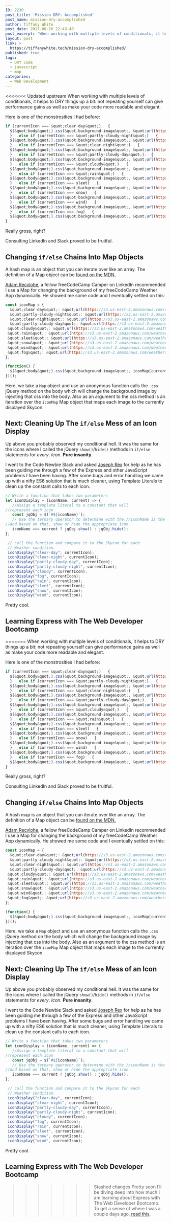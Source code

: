 ```yaml
---
ID: 2230
post_title: 'Mission DRY: Accomplished'
post_name: mission-dry-accomplished
author: Tiffany White
post_date: 2017-08-16 22:43:40
post_excerpt: 'When working with multiple levels of conditionals, it helps to DRY things up a bit: not repeating yourself can give performance gains as well as make your code more readable and elegant.'
layout: post
link: >
  https://tiffanywhite.tech/mission-dry-accomplished/
published: true
tags:
  - DRY code
  - javascript
  - map
categories:
  - Web Development
---
```

<<<<<<< Updated upstream
When working with multiple levels of conditionals, it helps to DRY things up a bit: not repeating yourself can give performance gains as well as make your code more readable and elegant.

Here is one of the monstrosities I had before:

```javascript
if (currentIcon === &quot;clear-day&quot;)   {
  $(&quot;body&quot;).css(&quot;background-image&quot;, &quot;url(https://i.imgur.com/voece1h.jpg)&quot;);
  }   else if (currentIcon === &quot;partly-cloudy-night&quot;)   {
  $(&quot;body&quot;).css(&quot;background-image&quot;, &quot;url(https://i.imgur.com/r8haFIj.jpg)&quot;);
  }   else if (currentIcon === &quot;clear-night&quot;)   {
  $(&quot;body&quot;).css(&quot;background-image&quot;, &quot;url(https://i.imgur.com/K6Bazrl.jpg)&quot;);
  }   else if (currentIcon === &quot;partly-cloudy-day&quot;).  {
  $(&quot;body&quot;).css(&quot;background-image&quot;, &quot;url(https://i.imgur.com/dUS9u9b.jpg)&quot;);
  }   else if (currentIcon === &quot;cloudy&quot;)   {
  $(&quot;body&quot;).css(&quot;background-image&quot;, &quot;url(https://i.imgur.com/Kx3ku27.jpg)&quot;);
  }   else if (currentIcon === &quot;rain&quot;)   {
  $(&quot;body&quot;).css(&quot;background-image&quot;, &quot;url(https://i.imgur.com/g4afvja.jpg)&quot;);
  }   else if (currentIcon === sleet)   {
  $(&quot;body&quot;).css(&quot;background-image&quot;, &quot;url(https://i.imgur.com/pjq3VPO.jpg)&quot;);
  }   else if (currentIcon === snow)   {
  $(&quot;body&quot;).css(&quot;background-image&quot;, &quot;url(https://i.imgur.com/vH9cyKD.jpg)&quot;);
  }   else if (currentIcon === wind)   {
  $(&quot;body&quot;).css(&quot;background-image&quot;, &quot;url(https://i.imgur.com/ZtSl66b.jpg)&quot;);
  }   else if (currentIcon === fog)   {
  $(&quot;body&quot;).css(&quot;background-image&quot;, &quot;url(https://i.imgur.com/5z0CXkZ.jpg)&quot;);
}

```

Really gross, right?

Consulting LinkedIn and Slack proved to be fruitful.

## Changing `if/else` Chains Into Map Objects

A hash map is an object that you can iterate over like an array. The definition of a Map object can be [found on the MDN.](https://developer.mozilla.org/en-US/docs/Web/JavaScript/Reference/Global_Objects/Map)

[Adam Recvlohe](https://linkedin.com/in/adamrecvlohe), a fellow freeCodeCamp Camper on LinkedIn recommended I use a Map for changing the background of my freeCodeCamp Weather App dynamically. He showed me some code and I eventually settled on this:

```javascript
const iconMap = {
  &quot;clear-day&quot;: &quot;url(https://s3.us-east-2.amazonaws.com/weatherappfcc/sunny.jpg)&quot;,
  &quot;partly-cloudy-night&quot;: &quot;url(https://s3.us-east-2.amazonaws.com/weatherappfcc/fineas-anton-136459+copy.jpg)&quot;,
  &quot;clear-night&quot;: &quot;url(https://s3.us-east-2.amazonaws.com/weatherappfcc/sam-mcjunkin-38078.jpg)&quot;,
  &quot;partly-cloudy-day&quot;: &quot;url(https://s3.us-east-2.amazonaws.com/weatherappfcc/jeff-nafura-294909.jpg)&quot;,
 &quot;cloudy&quot;: &quot;url(https://s3.us-east-2.amazonaws.com/weatherappfcc/jonatan-pie-260835.jpg)&quot;,
 &quot;rain&quot;: &quot;url(https://s3.us-east-2.amazonaws.com/weatherappfcc/3opt\_rain.jpeg)&quot;,
 &quot;sleet&quot;: &quot;url(https://s3.us-east-2.amazonaws.com/weatherappfcc/jonatan-pie-190398.jpg)&quot;,
 &quot;snow&quot;: &quot;url(https://s3.us-east-2.amazonaws.com/weatherappfcc/snow.jpg)&quot;,
 &quot;wind&quot;: &quot;url(https://s3.us-east-2.amazonaws.com/weatherappfcc/jon-flobrant-2845.jpg)&quot;,
 &quot;fog&quot;: &quot;url(https://s3.us-east-2.amazonaws.com/weatherappfcc/elaine-li-416.jpg)&quot;
};

(function() {
  $(&quot;body&quot;).css(&quot;background-image&quot;, iconMap[currentIcon]);
})();
```

Here, we take a `Map` object and use an anonymous function calls the `.css` jQuery method on the body which will change the background image by injecting that css into the body. Also as an argument to the css method is an iteration over the `iconMap` Map object that maps each image to the currently displayed Skycon.

## Next: Cleaning Up The `if/else` Mess of an Icon Display

Up above you probably observed my conditional hell. It was the same for the icons where I called the jQuery `show()`/`hide()` methods in `if/else` statements for *every*. *Icon*. **Pure insanity**.

I went to the Code Newbie Slack and asked [Joseph Rex](https://twitter.com/josephrexme) for help as he has been guiding me through a few of the Express and other JavaScript problems I have been having. After some bugs and error handling we came up with a nifty ES6 solution that is much cleaner, using Template Literals to clean up the constant calls to each icon.

```javascript
// Write a function that takes two parameters
let iconDisplay = (iconName, current) => {
   //Assign a template literal to a constant that will
//represent each icon
   const jqObj = $(`#${iconName}`);
   // Use the ternary operator to determine with the //iconName is the current icon being shown for the condition
//and based on that, show or hide the appropriate icon
   iconName === current ? jqObj.show() : jqObj.hide();
};

 // call the function and compare it to the Skycon for each 
 // Weather condition.
 iconDisplay("clear-day", currentIcon);
 iconDisplay("clear-night", currentIcon);
 iconDisplay("partly-cloudy-day", currentIcon);
 iconDisplay("partly-cloudy-night", currentIcon);
 iconDisplay("cloudy", currentIcon);
 iconDisplay("fog", currentIcon);
 iconDisplay("rain", currentIcon);
 iconDisplay("sleet", currentIcon);
 iconDisplay("snow", currentIcon);
 iconDisplay("wind", currentIcon);

```

Pretty cool.

## Learning Express with The Web Developer Bootcamp

=======
When working with multiple levels of conditionals, it helps to DRY things up a bit: not repeating yourself can give performance gains as well as make your code more readable and elegant.

Here is one of the monstrosities I had before:

```javascript
if (currentIcon === &quot;clear-day&quot;)   {
  $(&quot;body&quot;).css(&quot;background-image&quot;, &quot;url(https://i.imgur.com/voece1h.jpg)&quot;);
  }   else if (currentIcon === &quot;partly-cloudy-night&quot;)   {
  $(&quot;body&quot;).css(&quot;background-image&quot;, &quot;url(https://i.imgur.com/r8haFIj.jpg)&quot;);
  }   else if (currentIcon === &quot;clear-night&quot;)   {
  $(&quot;body&quot;).css(&quot;background-image&quot;, &quot;url(https://i.imgur.com/K6Bazrl.jpg)&quot;);
  }   else if (currentIcon === &quot;partly-cloudy-day&quot;).  {
  $(&quot;body&quot;).css(&quot;background-image&quot;, &quot;url(https://i.imgur.com/dUS9u9b.jpg)&quot;);
  }   else if (currentIcon === &quot;cloudy&quot;)   {
  $(&quot;body&quot;).css(&quot;background-image&quot;, &quot;url(https://i.imgur.com/Kx3ku27.jpg)&quot;);
  }   else if (currentIcon === &quot;rain&quot;)   {
  $(&quot;body&quot;).css(&quot;background-image&quot;, &quot;url(https://i.imgur.com/g4afvja.jpg)&quot;);
  }   else if (currentIcon === sleet)   {
  $(&quot;body&quot;).css(&quot;background-image&quot;, &quot;url(https://i.imgur.com/pjq3VPO.jpg)&quot;);
  }   else if (currentIcon === snow)   {
  $(&quot;body&quot;).css(&quot;background-image&quot;, &quot;url(https://i.imgur.com/vH9cyKD.jpg)&quot;);
  }   else if (currentIcon === wind)   {
  $(&quot;body&quot;).css(&quot;background-image&quot;, &quot;url(https://i.imgur.com/ZtSl66b.jpg)&quot;);
  }   else if (currentIcon === fog)   {
  $(&quot;body&quot;).css(&quot;background-image&quot;, &quot;url(https://i.imgur.com/5z0CXkZ.jpg)&quot;);
}

```

Really gross, right?

Consulting LinkedIn and Slack proved to be fruitful.

## Changing `if/else` Chains Into Map Objects

A hash map is an object that you can iterate over like an array. The definition of a Map object can be [found on the MDN.](https://developer.mozilla.org/en-US/docs/Web/JavaScript/Reference/Global_Objects/Map)

[Adam Recvlohe](https://linkedin.com/in/adamrecvlohe), a fellow freeCodeCamp Camper on LinkedIn recommended I use a Map for changing the background of my freeCodeCamp Weather App dynamically. He showed me some code and I eventually settled on this:

```javascript
const iconMap = {
  &quot;clear-day&quot;: &quot;url(https://s3.us-east-2.amazonaws.com/weatherappfcc/sunny.jpg)&quot;,
  &quot;partly-cloudy-night&quot;: &quot;url(https://s3.us-east-2.amazonaws.com/weatherappfcc/fineas-anton-136459+copy.jpg)&quot;,
  &quot;clear-night&quot;: &quot;url(https://s3.us-east-2.amazonaws.com/weatherappfcc/sam-mcjunkin-38078.jpg)&quot;,
  &quot;partly-cloudy-day&quot;: &quot;url(https://s3.us-east-2.amazonaws.com/weatherappfcc/jeff-nafura-294909.jpg)&quot;,
 &quot;cloudy&quot;: &quot;url(https://s3.us-east-2.amazonaws.com/weatherappfcc/jonatan-pie-260835.jpg)&quot;,
 &quot;rain&quot;: &quot;url(https://s3.us-east-2.amazonaws.com/weatherappfcc/3opt\_rain.jpeg)&quot;,
 &quot;sleet&quot;: &quot;url(https://s3.us-east-2.amazonaws.com/weatherappfcc/jonatan-pie-190398.jpg)&quot;,
 &quot;snow&quot;: &quot;url(https://s3.us-east-2.amazonaws.com/weatherappfcc/snow.jpg)&quot;,
 &quot;wind&quot;: &quot;url(https://s3.us-east-2.amazonaws.com/weatherappfcc/jon-flobrant-2845.jpg)&quot;,
 &quot;fog&quot;: &quot;url(https://s3.us-east-2.amazonaws.com/weatherappfcc/elaine-li-416.jpg)&quot;
};

(function() {
  $(&quot;body&quot;).css(&quot;background-image&quot;, iconMap[currentIcon]);
})();
```

Here, we take a `Map` object and use an anonymous function calls the `.css` jQuery method on the body which will change the background image by injecting that css into the body. Also as an argument to the css method is an iteration over the `iconMap` Map object that maps each image to the currently displayed Skycon.

## Next: Cleaning Up The `if/else` Mess of an Icon Display

Up above you probably observed my conditional hell. It was the same for the icons where I called the jQuery `show()`/`hide()` methods in `if/else` statements for *every*. *Icon*. **Pure insanity**.

I went to the Code Newbie Slack and asked [Joseph Rex](https://twitter.com/josephrexme) for help as he has been guiding me through a few of the Express and other JavaScript problems I have been having. After some bugs and error handling we came up with a nifty ES6 solution that is much cleaner, using Template Literals to clean up the constant calls to each icon.

```javascript
// Write a function that takes two parameters
let iconDisplay = (iconName, current) => {
   //Assign a template literal to a constant that will
//represent each icon
   const jqObj = $(`#${iconName}`);
   // Use the ternary operator to determine with the //iconName is the current icon being shown for the condition
//and based on that, show or hide the appropriate icon
   iconName === current ? jqObj.show() : jqObj.hide();
};

 // call the function and compare it to the Skycon for each 
 // Weather condition.
 iconDisplay("clear-day", currentIcon);
 iconDisplay("clear-night", currentIcon);
 iconDisplay("partly-cloudy-day", currentIcon);
 iconDisplay("partly-cloudy-night", currentIcon);
 iconDisplay("cloudy", currentIcon);
 iconDisplay("fog", currentIcon);
 iconDisplay("rain", currentIcon);
 iconDisplay("sleet", currentIcon);
 iconDisplay("snow", currentIcon);
 iconDisplay("wind", currentIcon);

```

Pretty cool.

## Learning Express with The Web Developer Bootcamp

>>>>>>> Stashed changes
Pretty soon I’ll be diving deep into how much I am learning about Express with The Web Developer Bootcamp. To get a sense of where I was a couple days ago, [read this](https://medium.com/100-days-of-code/100-days-of-code-day-17-7b04669c68c6).